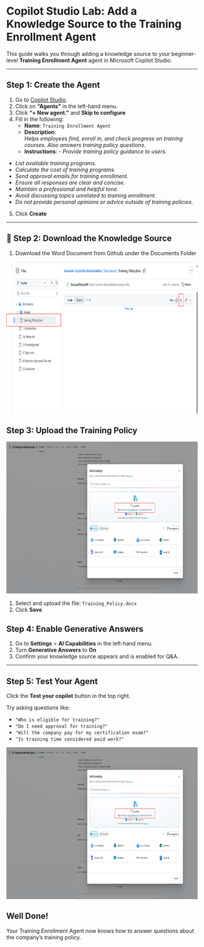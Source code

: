 #  Copilot Studio Lab: Add a Knowledge Source to the Training Enrollment Agent

This guide walks you through adding a knowledge source to your beginner-level **Training Enrollment Agent** agent in Microsoft Copilot Studio.

---

## Step 1: Create the Agent

1. Go to [Copilot Studio](https://copilotstudio.microsoft.com).
2. Click on **“Agents”** in the left-hand menu.
3. Click **“+ New agent.”** and **Skip to configure**
4. Fill in the following:
   - **Name**: `Training Enrollment Agent`
   - **Description**:  
     _Helps employees find, enroll in, and check progress on training courses. Also answers training policy questions._
    - **Instructions**: 
_- Provide training policy guidance to users._
- _List available training programs._
- _Calculate the cost of training programs._
- _Send approval emails for training enrollment._
- _Ensure all responses are clear and concise._
- _Maintain a professional and helpful tone._
- _Avoid discussing topics unrelated to training enrollment._
- _Do not provide personal opinions or advice outside of training policies._
5. Click **Create**

---

## 📎 Step 2: Download the Knowledge Source

1. Download the Word Document from Github under the Documents Folder 

 <p align="center">
  <img src="Documents/Images/dwnloadtraining.png" alt="Environments screen" height="400"/>
</p>





##  Step 3: Upload the Training Policy

<p align="center">
  <img src="Documents/Images/know.png" alt="Environments screen" height="400"/>
</p>

1. Select and upload the file: `Training_Policy.docx`
2. Click **Save**



##  Step 4: Enable Generative Answers

1. Go to **Settings** > **AI Capabilities** in the left-hand menu.
2. Turn **Generative Answers** to **On**
3. Confirm your knowledge source appears and is enabled for Q&A.

---

##  Step 5: Test Your Agent

Click the **Test your copilot** button in the top right.

Try asking questions like:
- `"Who is eligible for training?"`
- `"Do I need approval for training?"`
- `"Will the company pay for my certification exam?"`
- `"Is training time considered paid work?"`

<p align="center">
  <img src="Documents/Images/know.png" alt="Environments screen" height="400"/>
</p>

##  Well Done!

Your Training Enrollment Agent now knows how to answer questions about the company’s training policy.

